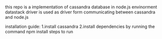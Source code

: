 this repo is a implementation of cassandra database in node.js envinorment
datastack driver is used as driver form communicating between cassandra and node.js

installation guide:
1.install cassandra
2.install dependencies by running the command npm install
steps to run
